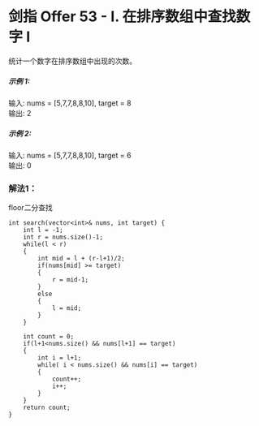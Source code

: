 # 剑指 Offer 53 - I. 在排序数组中查找数字 I
统计一个数字在排序数组中出现的次数。

##### 示例 1:

输入: nums = [5,7,7,8,8,10], target = 8  
输出: 2  
##### 示例 2:  

输入: nums = [5,7,7,8,8,10], target = 6  
输出: 0  

### 解法1：
floor二分查找
```
int search(vector<int>& nums, int target) {
    int l = -1;
    int r = nums.size()-1;
    while(l < r)
    {
        int mid = l + (r-l+1)/2;
        if(nums[mid] >= target)
        {
            r = mid-1;
        }
        else
        {
            l = mid;
        }
    }

    int count = 0;
    if(l+1<nums.size() && nums[l+1] == target)
    {
        int i = l+1;
        while( i < nums.size() && nums[i] == target)
        {
            count++;
            i++;
        }
    }
    return count;
}
```